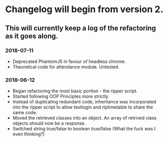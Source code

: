 # Changelog will begin from version 2.

## This will currently keep a log of the refactoring as it goes along.

### 2018-07-11
* Deprecated PhantomJS in favour of headless chrome.
* Theoretical code for attendance module. Untested.

### 2018-06-12
* Began refactoring the most basic portion - the ripper script.
* Started following OOP Principles more strictly.
* Instead of duplicating redundant code, inheritance was incorporated into the ripper script to allow testlogin and riptimetable to share the same code.
* Moved the retrieved classes into an object. An array of retrived class objects should now be a response.
* Switched string true/false to boolean true/false (What the fuck was I even thinking?)